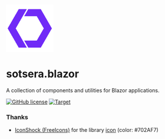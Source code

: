 ![Sotsera.Blazor](icon.png "Sotsera.Blazor")

# sotsera.blazor

A collection of components and utilities for Blazor applications.

[![GitHub license](https://img.shields.io/github/license/sotsera/sotsera.blazor?style=flat-square)](LICENSE)
[![Target](https://img.shields.io/static/v1?label=target&message=net9.0&color=512bd4&logo=.net&style=flat-square)](https://dotnet.microsoft.com/en-us/)

### Thanks

- [IconShock (FreeIcons)](https://www.iconshock.com/freeicons/) for the library [icon](https://www.iconshock.com/freeicons/logo-web-component) (color: #702AF7)
